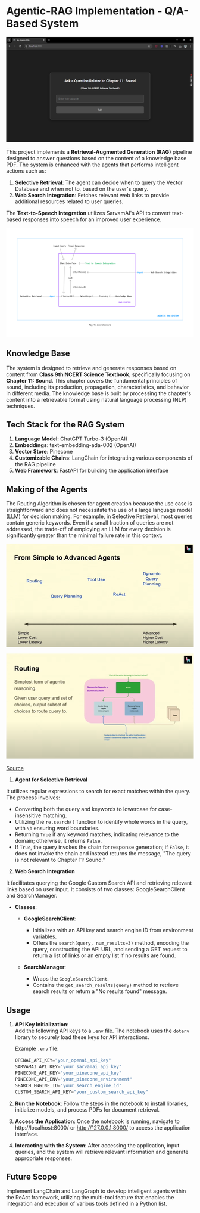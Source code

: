 # **Agentic-RAG Implementation - Q/A-Based System** 

[![Watch the video](test_1_thumbnail.png)](https://youtu.be/8MhhrnzaZ5E)

This project implements a **Retrieval-Augmented Generation (RAG)** pipeline designed to answer questions based on the content of a knowledge base PDF. The system is enhanced with the agents that performs intelligent actions such as:

1. **Selective Retrieval**: The agent can decide when to query the Vector Database and when not to, based on the user's query.
2. **Web Search Integration**: Fetches relevant web links to provide additional resources related to user queries.

The **Text-to-Speech Integration** utilizes SarvamAI's API to convert text-based responses into speech for an improved user experience.

![Image 1](fig_1_architecture_agentic_rag.jpg)

## **Knowledge Base**

The system is designed to retrieve and generate responses based on content from **Class 9th NCERT Science Textbook**, specifically focusing on **Chapter 11: Sound**. This chapter covers the fundamental principles of sound, including its production, propagation, characteristics, and behavior in different media. The knowledge base is built by processing the chapter's content into a retrievable format using natural language processing (NLP) techniques.

## **Tech Stack for the RAG System**

1. **Language Model**: ChatGPT Turbo-3 (OpenAI)
2. **Embeddings**: text-embedding-ada-002 (OpenAI)
3. **Vector Store**: Pinecone
4. **Customizable Chains**: LangChain for integrating various components of the RAG pipeline
5. **Web Framework**: FastAPI for building the application interface

## **Making of the Agents**

The Routing Algorithm is chosen for agent creation because the use case is straightforward and does not necessitate the use of a large language model (LLM) for decision making. For example, in Selective Retrieval, most queries contain generic keywords. Even if a small fraction of queries are not addressed, the trade-off of employing an LLM for every decision is significantly greater than the minimal failure rate in this context.

![Image 2](fig_2_understanding_agent.png) 

![Image 3](fig_3_algorithm_utilized_for_agent.png)

[Source](https://youtu.be/aQ4yQXeB1Ss?si=972eIHd_H6rKX06u)

1. **Agent for Selective Retrieval**

It utilizes regular expressions to search for exact matches within the query. The process involves:

- Converting both the query and keywords to lowercase for case-insensitive matching.
- Utilizing the `re.search()` function to identify whole words in the query, with `\b` ensuring word boundaries.
- Returning `True` if any keyword matches, indicating relevance to the domain; otherwise, it returns `False`.
- If `True`, the query invokes the chain for response generation; if `False`, it does not invoke the chain and instead returns the message, "The query is not relevant to Chapter 11: Sound."

2. **Web Search Integration**

It facilitates querying the Google Custom Search API and retrieving relevant links based on user input. It  consists of two classes: GoogleSearchClient and SearchManager.

- **Classes**:
  - **GoogleSearchClient**:
    - Initializes with an API key and search engine ID from environment variables.
    - Offers the `search(query, num_results=3)` method, encoding the query, constructing the API URL, and sending a GET request to return a list of links or an empty list if no results are found.
  
  - **SearchManager**:
    - Wraps the `GoogleSearchClient`.
    - Contains the `get_search_results(query)` method to retrieve search results or return a "No results found" message.

## **Usage**

1. **API Key Initialization**:  
   Add the following API keys to a `.env` file. The notebook uses the `dotenv` library to securely load these keys for API interactions.

   Example `.env` file:
   ```python
   OPENAI_API_KEY="your_openai_api_key"
   SARVAMAI_API_KEY="your_sarvamai_api_key"
   PINECONE_API_KEY="your_pinecone_api_key"
   PINECONE_API_ENV="your_pinecone_environment"
   SEARCH_ENGINE_ID="your_search_engine_id"
   CUSTOM_SEARCH_API_KEY="your_custom_search_api_key"

2. **Run the Notebook**: 
   Follow the steps in the notebook to install libraries, initialize models, and process PDFs for document retrieval.

3. **Access the Application**:
   Once the notebook is running, navigate to http://localhost:8000/ or http://127.0.0.1:8000/ to access the application interface.

4. **Interacting with the System**:
    After accessing the application, input queries, and the system will retrieve relevant information and generate appropriate responses.

## **Future Scope**

Implement LangChain and LangGraph to develop intelligent agents within the ReAct framework, utilizing the multi-tool feature that enables the integration and execution of various tools defined in a Python list.